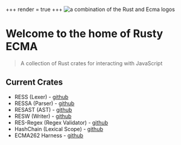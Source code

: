 +++
render = true
+++
![a combination of the Rust and Ecma logos](/img/rust-ecma.svg)
# Welcome to the home of Rusty ECMA</h1>
> A collection of Rust crates for interacting with JavaScript

## Current Crates
- RESS (Lexer) - [github](https://github.com/rusty-ecma/RESSA)
- RESSA (Parser) - [github](https://github.com/rusty-ecma/RESSA)
- RESAST (AST) - [github](https://github.com/rusty-ecma/RESAST)
- RESW (Writer) - [github](https://github.com/rusty-ecma/RESW)
- RES-Regex (Regex Validator) - [github](https://github.com/rusty-ecma/res-regex)
- HashChain (Lexical Scope) - [github](https://github.com/rusty-ecma/hash-chain)
- ECMA262 Harness - [github](https://github.com/rusty-ecma/test262-harness)

<link href="/index.css" type="text/css" rel="stylesheet" />